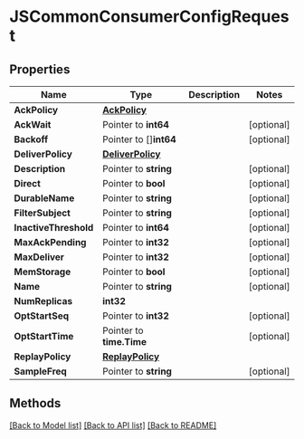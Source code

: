 # JSCommonConsumerConfigRequest

## Properties

Name | Type | Description | Notes
------------ | ------------- | ------------- | -------------
**AckPolicy** | [**AckPolicy**](AckPolicy.md) |  | 
**AckWait** | Pointer to **int64** |  | [optional] 
**Backoff** | Pointer to []**int64** |  | [optional] 
**DeliverPolicy** | [**DeliverPolicy**](DeliverPolicy.md) |  | 
**Description** | Pointer to **string** |  | [optional] 
**Direct** | Pointer to **bool** |  | [optional] 
**DurableName** | Pointer to **string** |  | [optional] 
**FilterSubject** | Pointer to **string** |  | [optional] 
**InactiveThreshold** | Pointer to **int64** |  | [optional] 
**MaxAckPending** | Pointer to **int32** |  | [optional] 
**MaxDeliver** | Pointer to **int32** |  | [optional] 
**MemStorage** | Pointer to **bool** |  | [optional] 
**Name** | Pointer to **string** |  | [optional] 
**NumReplicas** | **int32** |  | 
**OptStartSeq** | Pointer to **int32** |  | [optional] 
**OptStartTime** | Pointer to **time.Time** |  | [optional] 
**ReplayPolicy** | [**ReplayPolicy**](ReplayPolicy.md) |  | 
**SampleFreq** | Pointer to **string** |  | [optional] 

## Methods


[[Back to Model list]](../README.md#documentation-for-models) [[Back to API list]](../README.md#documentation-for-api-endpoints) [[Back to README]](../README.md)


